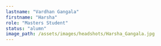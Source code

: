 ```yaml
---
lastname: "Vardhan Gangala"
firstname: "Harsha"
role: "Masters Student"
status: "alumn"
image_path: /assets/images/headshots/Harsha_Gangala.jpg
---
```

